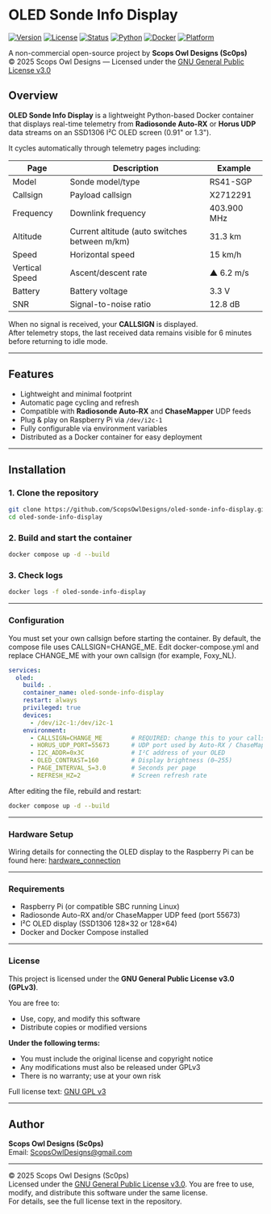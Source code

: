 # OLED Sonde Info Display  
[![Version](https://img.shields.io/badge/Version-1.1-green.svg)](#)
[![License](https://img.shields.io/badge/License-GPLv3-blue.svg)](LICENSE)
[![Status](https://img.shields.io/badge/Status-Stable-success.svg)](#)
[![Python](https://img.shields.io/badge/Python-3.11%2B-yellow.svg)](#)
[![Docker](https://img.shields.io/badge/Docker-Ready-2496ED.svg?logo=docker&logoColor=white)](#)
[![Platform](https://img.shields.io/badge/Platform-Raspberry%20Pi-lightgrey.svg)](#)

A non-commercial open-source project by **Scops Owl Designs (Sc0ps)**  
© 2025 Scops Owl Designs — Licensed under the [GNU General Public License v3.0](LICENSE)


## Overview

**OLED Sonde Info Display** is a lightweight Python-based Docker container that displays real-time telemetry from **Radiosonde Auto-RX** or **Horus UDP** data streams on an SSD1306 I²C OLED screen (0.91" or 1.3").

It cycles automatically through telemetry pages including:

| Page | Description | Example |
|------|--------------|----------|
| Model | Sonde model/type | RS41-SGP |
| Callsign | Payload callsign | X2712291 |
| Frequency | Downlink frequency | 403.900 MHz |
| Altitude | Current altitude (auto switches between m/km) | 31.3 km |
| Speed | Horizontal speed | 15 km/h |
| Vertical Speed | Ascent/descent rate | ▲ 6.2 m/s |
| Battery | Battery voltage | 3.3 V |
| SNR | Signal-to-noise ratio | 12.8 dB |

When no signal is received, your **CALLSIGN** is displayed.  
After telemetry stops, the last received data remains visible for 6 minutes before returning to idle mode.

---

## Features

- Lightweight and minimal footprint  
- Automatic page cycling and refresh  
- Compatible with **Radiosonde Auto-RX** and **ChaseMapper** UDP feeds  
- Plug & play on Raspberry Pi via `/dev/i2c-1`  
- Fully configurable via environment variables  
- Distributed as a Docker container for easy deployment  

---

## Installation

### 1. Clone the repository

```bash
git clone https://github.com/ScopsOwlDesigns/oled-sonde-info-display.git
cd oled-sonde-info-display
```

### 2. Build and start the container
```bash
docker compose up -d --build
```

### 3. Check logs
```bash
docker logs -f oled-sonde-info-display
```
---

### Configuration

You must set your own callsign before starting the container.
By default, the compose file uses CALLSIGN=CHANGE_ME.
Edit docker-compose.yml and replace CHANGE_ME with your own callsign (for example, Foxy_NL).
```yml
services:
  oled:
    build: .
    container_name: oled-sonde-info-display
    restart: always
    privileged: true
    devices:
      - /dev/i2c-1:/dev/i2c-1
    environment:
      - CALLSIGN=CHANGE_ME        # REQUIRED: change this to your callsign
      - HORUS_UDP_PORT=55673      # UDP port used by Auto-RX / ChaseMapper
      - I2C_ADDR=0x3C             # I²C address of your OLED
      - OLED_CONTRAST=160         # Display brightness (0–255)
      - PAGE_INTERVAL_S=3.0       # Seconds per page
      - REFRESH_HZ=2              # Screen refresh rate
```

After editing the file, rebuild and restart:

```bash
docker compose up -d --build
```

---

### Hardware Setup

Wiring details for connecting the OLED display to the Raspberry Pi can be found here: [hardware_connection](docs/hardware_connection.md)

---

### Requirements

- Raspberry Pi (or compatible SBC running Linux)
- Radiosonde Auto-RX and/or ChaseMapper UDP feed (port 55673)
- I²C OLED display (SSD1306 128×32 or 128×64)
- Docker and Docker Compose installed

---

### License

This project is licensed under the **GNU General Public License v3.0 (GPLv3)**.

You are free to:

- Use, copy, and modify this software  
- Distribute copies or modified versions  

**Under the following terms:**
- You must include the original license and copyright notice  
- Any modifications must also be released under GPLv3  
- There is no warranty; use at your own risk  

Full license text: [GNU GPL v3](https://www.gnu.org/licenses/gpl-3.0.html)

---

## Author

**Scops Owl Designs (Sc0ps)**    
Email: [ScopsOwlDesigns@gmail.com](mailto:ScopsOwlDesigns@gmail.com)

---

© 2025 Scops Owl Designs (Sc0ps)  
Licensed under the [GNU General Public License v3.0](./LICENSE).
You are free to use, modify, and distribute this software under the same license.  
For details, see the full license text in the repository.
